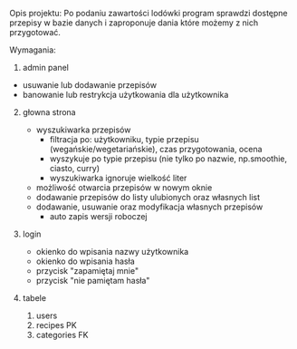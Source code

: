 Opis projektu: Po podaniu zawartości lodówki program sprawdzi dostępne przepisy w bazie danych i zaproponuje dania które możemy z nich przygotować.

Wymagania:
1. admin panel
  - usuwanie lub dodawanie przepisów
  - banowanie lub restrykcja użytkowania dla użytkownika

2. głowna strona
    - wyszukiwarka przepisów
         - filtracja po: użytkowniku, typie przepisu (wegańskie/wegetariańskie), czas przygotowania, ocena
         - wyszykuje po typie przepisu (nie tylko po nazwie, np.smoothie, ciasto, curry)
         - wyszukiwarka ignoruje wielkość liter
    - możliwość otwarcia przepisów w nowym oknie
    - dodawanie przepisów do listy ulubionych oraz własnych list
    - dodawanie, usuwanie oraz modyfikacja własnych przepisów
       - auto zapis wersji roboczej

3. login
    - okienko do wpisania nazwy użytkownika
    - okienko do wpisania hasła
    - przycisk "zapamiętaj mnie"
    - przycisk "nie pamiętam hasła"

4. tabele
    1. users
    2. recipes PK
    3. categories FK
    
